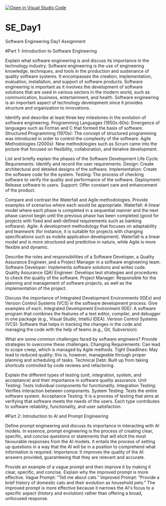[![Open in Visual Studio Code](https://classroom.github.com/assets/open-in-vscode-2e0aaae1b6195c2367325f4f02e2d04e9abb55f0b24a779b69b11b9e10269abc.svg)](https://classroom.github.com/online_ide?assignment_repo_id=18375861&assignment_repo_type=AssignmentRepo)
# SE_Day1
Software Engineering Day1 Assignment

#Part 1: Introduction to Software Engineering


Explain what software engineering is and discuss its importance in the technology industry.
Software engineering is the use of engineering knowledge, techniques, and tools in the production and sustenance of quality software systems. It encompasses the creation, implementation, evaluation, installation, and support of software products.
Software engineering is important as it involves the development of software solutions that are used in various sectors in the modern world, such as communication, business, entertainment, and health. Software engineering is an important aspect of technology development since it provides structure and organization to innovations.


Identify and describe at least three key milestones in the evolution of software engineering.
Programming Languages (1950s-60s): Emergence of languages such as Fortran and C that formed the basis of software.
Structured Programming (1970s): The concept of structured programming was introduced in order to control the complexity of the software.
Agile Methodologies (2000s): New methodologies such as Scrum came into the picture that focused on flexibility, collaboration, and iterative development.


List and briefly explain the phases of the Software Development Life Cycle.
Requirements: Identify and record the user requirements.
Design: Create architectural and detailed designs of the software.
Implementation: Create the software code for the system.
Testing: The process of checking software to verify the quality and performance of the software.
Deployment: Release software to users.
Support: Offer constant care and enhancement of the product.


Compare and contrast the Waterfall and Agile methodologies. Provide examples of scenarios where each would be appropriate.
Waterfall: A linear model where each phase is completed in a sequential manner and the next phase cannot begin until the previous phase has been completed (good for projects with fixed and well-defined requirements such as banking software).
Agile: A development methodology that focuses on adaptability and teamwork (for instance, it is suitable for projects with changing specifications such as mobile application development).
Waterfall is a linear model and is more structured and predictive in nature, while Agile is more flexible and dynamic.


Describe the roles and responsibilities of a Software Developer, a Quality Assurance Engineer, and a Project Manager in a software engineering team.
Software Developer: Implements software solutions and writes code.
Quality Assurance (QA) Engineer: Develops test strategies and procedures to check the quality of the software.
Project Manager: Responsible for the planning and management of software projects, as well as the implementation of the project.


Discuss the importance of Integrated Development Environments (IDEs) and Version Control Systems (VCS) in the software development process. Give examples of each.
Integrated Development Environment (IDE): A software program that combines the features of a text editor, compiler, and debugger in one package (e.g., Visual Studio, IntelliJ IDEA).
Version Control Systems (VCS): Software that helps in tracking the changes in the code and managing the code with the help of teams (e.g., Git, Subversion).


What are some common challenges faced by software engineers? Provide strategies to overcome these challenges.
Changing Requirements: Can lead to scope creep, which is managed by Agile methods.
Tight Deadlines: May lead to reduced quality; this is, however, manageable through proper planning and scheduling of tasks.
Technical Debt: Built up from taking shortcuts controlled by code reviews and refactoring.


Explain the different types of testing (unit, integration, system, and acceptance) and their importance in software quality assurance.
Unit Testing: Tests individual components for functionality.
Integration Testing: Verifies interaction between components.
System Testing: Tests the entire software system.
Acceptance Testing: It is a process of testing that aims at verifying that software meets the needs of the users.
Each type contributes to software reliability, functionality, and user satisfaction.


#Part 2: Introduction to AI and Prompt Engineering


Define prompt engineering and discuss its importance in interacting with AI models.
In essence, prompt engineering is the process of creating clear, specific, and concise questions or statements that will elicit the most favourable responses from the AI models. It entails the process of setting up questions in a way that the AI will be in a position to comprehend what information is required.
Importance: It improves the quality of the AI answers provided, guaranteeing that they are relevant and accurate.


Provide an example of a vague prompt and then improve it by making it clear, specific, and concise. Explain why the improved prompt is more effective.
Vague Prompt: "Tell me about cats."
Improved Prompt: "Provide a brief history of domestic cats and their evolution as household pets."
The improved prompt is more effective because it narrows the AI's focus to a specific aspect (history and evolution) rather than offering a broad, unfocused response.


